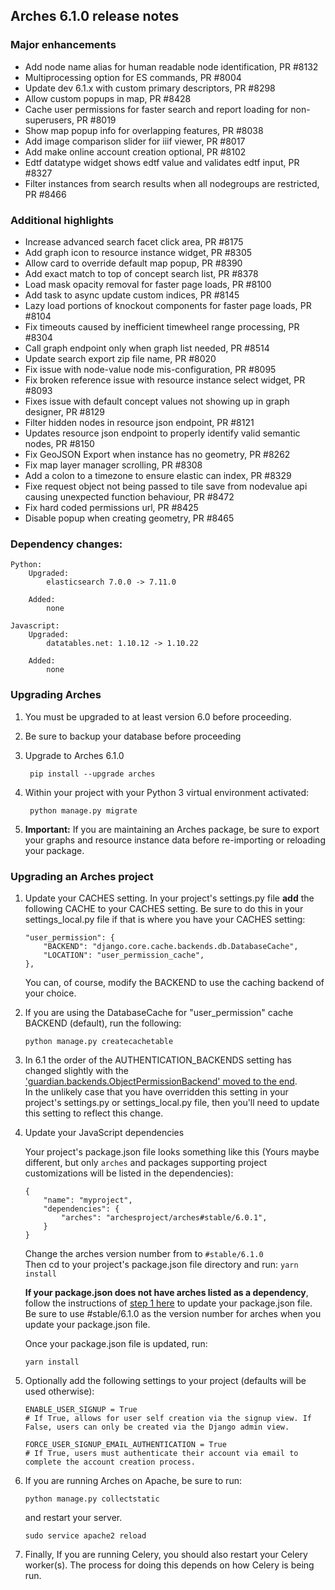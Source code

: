 Arches 6.1.0 release notes
------------------------


### Major enhancements
- Add node name alias for human readable node identification, PR #8132
- Multiprocessing option for ES commands, PR #8004
- Update dev 6.1.x with custom primary descriptors, PR #8298
- Allow custom popups in map, PR #8428
- Cache user permissions for faster search and report loading for non-superusers, PR #8019
- Show map popup info for overlapping features, PR #8038
- Add image comparison slider for iiif viewer, PR #8017
- Add make online account creation optional, PR #8102
- Edtf datatype widget shows edtf value and validates edtf input, PR #8327
- Filter instances from search results when all nodegroups are restricted, PR #8466

### Additional highlights

- Increase advanced search facet click area, PR #8175
- Add graph icon to resource instance widget, PR #8305
- Allow card to override default map popup, PR #8390
- Add exact match to top of concept search list, PR #8378
- Load mask opacity removal for faster page loads, PR #8100
- Add task to async update custom indices, PR #8145 
- Lazy load portions of knockout components for faster page loads, PR #8104
- Fix timeouts caused by inefficient timewheel range processing, PR #8304
- Call graph endpoint only when graph list needed, PR #8514
- Update search export zip file name, PR #8020
- Fix issue with node-value node mis-configuration, PR #8095
- Fix broken reference issue with resource instance select widget, PR #8093
- Fixes issue with default concept values not showing up in graph designer, PR #8129
- Filter hidden nodes in resource json endpoint, PR #8121
- Updates resource json endpoint to properly identify valid semantic nodes, PR #8150
- Fix GeoJSON Export when instance has no geometry, PR #8262
- Fix map layer manager scrolling, PR #8308
- Add a colon to a timezone to ensure elastic can index, PR #8329
- Fixe request object not being passed to tile save from nodevalue api causing unexpected function behaviour, PR #8472
- Fix hard coded permissions url, PR #8425
- Disable popup when creating geometry, PR #8465

### Dependency changes:
```
Python:
    Upgraded:
        elasticsearch 7.0.0 -> 7.11.0

    Added:
        none

Javascript:
    Upgraded:
        datatables.net: 1.10.12 -> 1.10.22

    Added:
        none
```


### Upgrading Arches
1. You must be upgraded to at least version 6.0 before proceeding.

2. Be sure to backup your database before proceeding

3. Upgrade to Arches 6.1.0

        pip install --upgrade arches

4. Within your project with your Python 3 virtual environment activated:

        python manage.py migrate

5. **Important:** If you are maintaining an Arches package, be sure to export your graphs and resource instance data before re-importing or reloading your package. 

### Upgrading an Arches project

1. Update your CACHES setting. In your project's settings.py file **add** the following CACHE to your CACHES setting. Be sure to do this in your settings_local.py file if that is where you have your CACHES setting:
    
    ``` 
    "user_permission": {
        "BACKEND": "django.core.cache.backends.db.DatabaseCache",
        "LOCATION": "user_permission_cache",
    },
    ```
    You can, of course, modify the BACKEND to use the caching backend of your choice.

2. If you are using the DatabaseCache for "user_permission" cache BACKEND (default), run the following:
   ```
   python manage.py createcachetable
   ```

3. In 6.1 the order of the AUTHENTICATION_BACKENDS setting has changed slightly with the ['guardian.backends.ObjectPermissionBackend' moved to the end](https://github.com/archesproject/arches/blob/e412a4c44347df0cfee1c84de8bad2d88b6a45c3/arches/settings.py#L339).  
   In the unlikely case that you have overridden this setting in your project's settings.py or settings_local.py file, then you'll need to update this setting to reflect this change.

    
4. Update your JavaScript dependencies

    Your project's package.json file looks something like this (Yours maybe different, but only `arches` and packages supporting project customizations will be listed in the dependencies):

    ```    
    {
        "name": "myproject",
        "dependencies": {
            "arches": "archesproject/arches#stable/6.0.1",
        }
    }
    ```
    Change the arches version number from to `#stable/6.1.0`\
    Then cd to your project's package.json file directory and run: `yarn install`

    **If your package.json does not have arches listed as a dependency**, follow the instructions of [step 1 here](https://github.com/archesproject/arches/blob/master/releases/5.1.0.md#upgrading-an-arches-project) to update your package.json file. Be sure to use #stable/6.1.0 as the version number for arches when you update your package.json file.
    
    Once your package.json file is updated, run:

    ```yarn install```


5. Optionally add the following settings to your project (defaults will be used otherwise):

    ```
    ENABLE_USER_SIGNUP = True
    # If True, allows for user self creation via the signup view. If False, users can only be created via the Django admin view.
    ```

    ```
    FORCE_USER_SIGNUP_EMAIL_AUTHENTICATION = True
    # If True, users must authenticate their account via email to complete the account creation process.
    ```

6. If you are running Arches on Apache, be sure to run:

    ```
    python manage.py collectstatic
    ```
    and restart your server.
    ```
    sudo service apache2 reload
    ```
    
7. Finally, If you are running Celery, you should also restart your Celery worker(s). The process for doing this depends on how Celery is being run.
